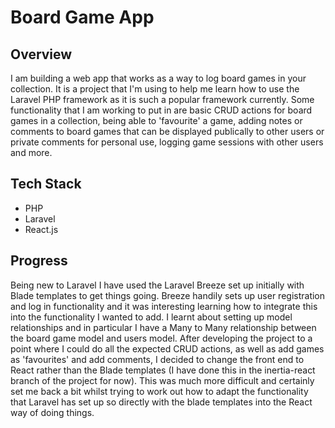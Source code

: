 # Board Game App
## Overview
I am building a web app that works as a way to log board games in your collection. It is a project that I'm using to help me learn how to use the Laravel PHP framework as it is such a popular framework currently. Some functionality that I am working to put in are basic CRUD actions for board games in a collection, being able to 'favourite' a game, adding notes or comments to board games that can be displayed publically to other users or private comments for personal use, logging game sessions with other users and more.

## Tech Stack
- PHP
- Laravel
- React.js

## Progress
Being new to Laravel I have used the Laravel Breeze set up initially with Blade templates to get things going. Breeze handily sets up user registration and log in functionality and it was interesting learning how to integrate this into the functionality I wanted to add. I learnt about setting up model relationships and in particular I have a Many to Many relationship between the board game model and users model. 
After developing the project to a point where I could do all the expected CRUD actions, as well as add games as 'favourites' and add comments, I decided to change the front end to React rather than the Blade templates (I have done this in the inertia-react branch of the project for now). This was much more difficult and certainly set me back a bit whilst trying to work out how to adapt the functionality that Laravel has set up so directly with the blade templates into the React way of doing things.
